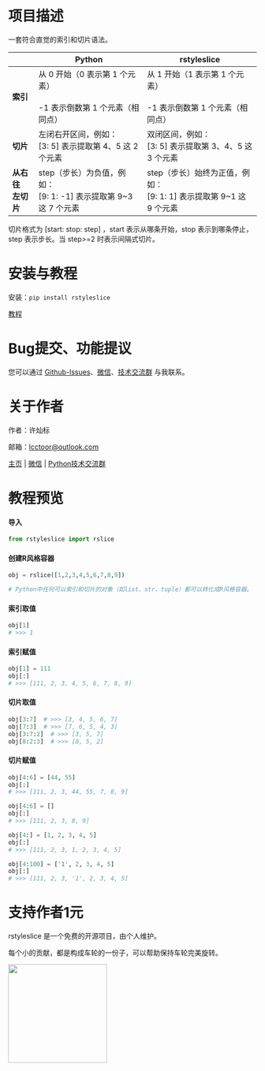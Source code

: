 # 项目描述

一套符合直觉的索引和切片语法。

|                                        | **Python**                                                           | **rstyleslice**                                                      |
| -------------------------------------- | -------------------------------------------------------------------------- | -------------------------------------------------------------------------- |
| **索引**                         | 从 0 开始（0 表示第 1 个元素）<br /><br />-1 表示倒数第 1 个元素（相同点） | 从 1 开始（1 表示第 1 个元素）<br /><br />-1 表示倒数第 1 个元素（相同点） |
| **切片**                         | 左闭右开区间，例如：<br />[3: 5] 表示提取第 4、5 这 2 个元素               | 双闭区间，例如：<br />[3: 5] 表示提取第 3、4、5 这 3 个元素                |
| **从右往**<br />**左切片** | step（步长）为负值，例如：<br />[9: 1: -1] 表示提取第 9~3 这 7 个元素      | step（步长）始终为正值，例如：<br />[9: 1: 1] 表示提取第 9~1 这 9 个元素   |

切片格式为  [start: stop: step]  ，start 表示从哪条开始，stop 表示到哪条停止，step 表示步长。当  step>=2  时表示间隔式切片。

# 安装与教程

安装：`pip install rstyleslice`

[教程](https://github.com/lcctoor/lccpy/blob/main/packages/rstyleslice/rstyleslice/docs/index.md)

# Bug提交、功能提议

您可以通过 [Github-Issues](https://github.com/lcctoor/lccpy/issues)、[微信](https://lcctoor.github.io/me/author/WeChatQR-max.jpg)、[技术交流群](https://lcctoor.github.io/me/lccpy/WechatReadersGroupQR-original.jpg) 与我联系。

# 关于作者

作者：许灿标

邮箱：lcctoor@outlook.com

[主页](https://lcctoor.github.io/me/) | [微信](https://lcctoor.github.io/me/author/WeChatQR-max.jpg) | [Python技术交流群](https://lcctoor.github.io/me/lccpy/WechatReadersGroupQR-original.jpg)

# 教程预览

#### 导入

```python
from rstyleslice import rslice
```

#### 创建R风格容器

```python
obj = rslice([1,2,3,4,5,6,7,8,9])

# Python中任何可以索引和切片的对象（如list、str、tuple）都可以转化成R风格容器。
```

#### 索引取值

```python
obj[1]
# >>> 1
```

#### 索引赋值

```python
obj[1] = 111
obj[:]
# >>> [111, 2, 3, 4, 5, 6, 7, 8, 9]
```

#### 切片取值

```python
obj[3:7]  # >>> [3, 4, 5, 6, 7]
obj[7:3]  # >>> [7, 6, 5, 4, 3]
obj[3:7:2]  # >>> [3, 5, 7]
obj[8:2:3]  # >>> [8, 5, 2]
```

#### 切片赋值

```python
obj[4:6] = [44, 55]
obj[:]
# >>> [111, 2, 3, 44, 55, 7, 8, 9]

obj[4:6] = []
obj[:]
# >>> [111, 2, 3, 8, 9]

obj[4:] = [1, 2, 3, 4, 5]
obj[:]
# >>> [111, 2, 3, 1, 2, 3, 4, 5]

obj[4:100] = ['1', 2, 3, 4, 5]
obj[:]
# >>> [111, 2, 3, '1', 2, 3, 4, 5]
```

# 支持作者1元

rstyleslice 是一个免费的开源项目，由个人维护。

每个小的贡献，都是构成车轮的一份子，可以帮助保持车轮完美旋转。

<img src="https://lcctoor.github.io/me/donation/donationQR-1rmb-max.jpg" width="200px">
